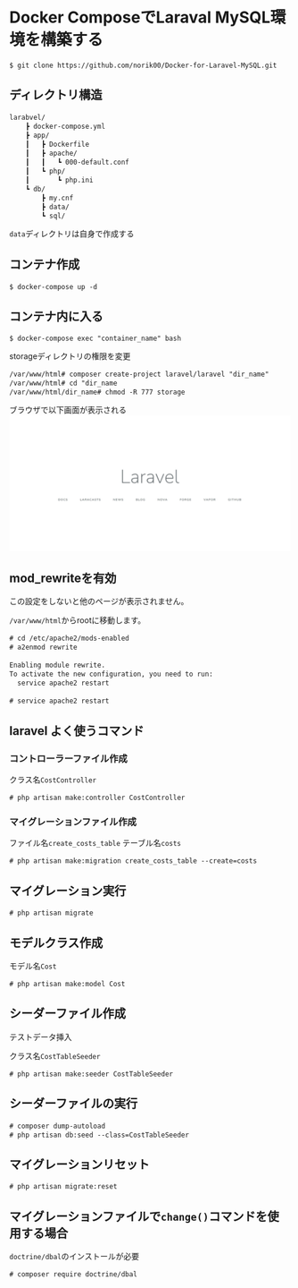 # Docker ComposeでLaraval MySQL環境を構築する

```
$ git clone https://github.com/norik00/Docker-for-Laravel-MySQL.git
```

## ディレクトリ構造
    larabvel/
        ┣ docker-compose.yml
        ┣ app/
        ┃   ┣ Dockerfile
        ┃   ┣ apache/
        ┃   ┃   ┗ 000-default.conf    
        ┃   ┗ php/
        ┃       ┗ php.ini
        ┗ db/
            ┣ my.cnf
            ┣ data/
            ┗ sql/

`data`ディレクトリは自身で作成する

## コンテナ作成
```
$ docker-compose up -d
```

## コンテナ内に入る
```
$ docker-compose exec "container_name" bash
```

storageディレクトリの権限を変更
```
/var/www/html# composer create-project laravel/laravel "dir_name"
/var/www/html# cd "dir_name
/var/www/html/dir_name# chmod -R 777 storage
```

ブラウザで以下画面が表示される
![top.jpg](top.jpg)

## mod_rewriteを有効
この設定をしないと他のページが表示されません。

`/var/www/html`からrootに移動します。

```
# cd /etc/apache2/mods-enabled
# a2enmod rewrite

Enabling module rewrite.
To activate the new configuration, you need to run:
  service apache2 restart

# service apache2 restart
```

## laravel よく使うコマンド

### コントローラーファイル作成

クラス名`CostController`

```
# php artisan make:controller CostController
```

### マイグレーションファイル作成  

ファイル名`create_costs_table`
テーブル名`costs`

```
# php artisan make:migration create_costs_table --create=costs
```

## マイグレーション実行

```
# php artisan migrate
```

## モデルクラス作成

モデル名`Cost`

```
# php artisan make:model Cost
```

## シーダーファイル作成
テストデータ挿入

クラス名`CostTableSeeder`

```
# php artisan make:seeder CostTableSeeder
```

## シーダーファイルの実行

```
# composer dump-autoload
# php artisan db:seed --class=CostTableSeeder
```

## マイグレーションリセット

```
# php artisan migrate:reset
```

## マイグレーションファイルで`change()`コマンドを使用する場合

`doctrine/dbal`のインストールが必要

```
# composer require doctrine/dbal
```

